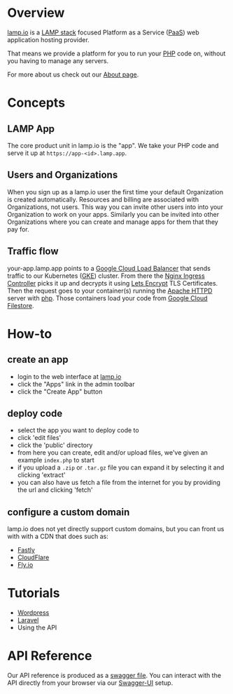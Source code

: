 # Overview

[lamp.io](https://www.lamp.io) is a [LAMP stack](https://en.wikipedia.org/wiki/LAMP_(software_bundle)) focused Platform as a Service
([PaaS](https://azure.microsoft.com/en-us/overview/what-is-paas/)) web application hosting provider. 

That means we provide a platform for you to run your [PHP](http://www.php.net/) code on, without you having to manage any servers.

For more about us check out our [About page](https://www.lamp.io/about).

# Concepts

## LAMP App
The core product unit in lamp.io is the "app". 
We take your PHP code and serve it up at `https://app-<id>.lamp.app`.

## Users and Organizations
When you sign up as a lamp.io user the first time your default Organization is created automatically.
Resources and billing are associated with Organizations, not users.
This way you can invite other users into into your Organization to work on your apps.
Similarly you can be invited into other Organizations where you can create and manage apps for them that they pay for.

## Traffic flow
your-app.lamp.app points to a [Google Cloud Load Balancer](https://cloud.google.com/load-balancing/) that sends traffic to our
Kubernetes ([GKE](https://cloud.google.com/kubernetes-engine/)) cluster. 
From there the [Nginx Ingress Controller](https://github.com/kubernetes/ingress-nginx) picks it up and decrypts it using 
[Lets Encrypt](https://letsencrypt.org/) TLS Certificates. 
Then the request goes to your container(s) running the [Apache HTTPD](https://httpd.apache.org/) server with 
[php](https://hub.docker.com/_/php/).
Those containers load your code from [Google Cloud Filestore](https://cloud.google.com/filestore/).

# How-to
## create an app
- login to the web interface at [lamp.io](https://www.lamp.io/)
- click the "Apps" link in the admin toolbar
- click the "Create App" button

## deploy code
- select the app you want to deploy code to
- click 'edit files'
- click the 'public' directory
- from here you can create, edit and/or upload files, we've given an example `index.php` to start
- if you upload a `.zip` or `.tar.gz` file you can expand it by selecting it and clicking 'extract'
- you can also have us fetch a file from the internet for you by providing the url and clicking 'fetch'

## configure a custom domain
lamp.io does not yet directly support custom domains, but you can front us with with a CDN that does such as:
- [Fastly](https://www.fastly.com/)
- [CloudFlare](https://www.cloudflare.com/)
- [Fly.io](https://www.fly.io/)

# Tutorials
- [Wordpress](https://github.com/lamp-io/docs/blob/master/tutorials/wordpress.md)
- [Laravel](https://github.com/lamp-io/docs/blob/master/tutorials/laravel.md)
- Using the API

# API Reference
Our API reference is produced as a [swagger file](https://api.lamp.io/static/swagger.json). 
You can interact with the API directly from your browser via our [Swagger-UI](https://www.lamp.io/api) setup.

